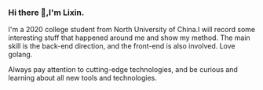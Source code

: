 ### Hi there 👋,I'm Lixin.
I'm a 2020 college student from North University of China.I will record some interesting stuff that happened around me and show my method.
The main skill is the back-end direction, and the front-end is also involved. Love golang.

Always pay attention to cutting-edge technologies, and be curious and learning about all new tools and technologies.
